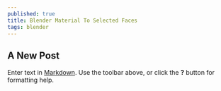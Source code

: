 ```yaml
---
published: true
title: Blender Material To Selected Faces
tags: blender
---
```

## A New Post

Enter text in [Markdown](http://daringfireball.net/projects/markdown/). Use the toolbar above, or click the **?** button for formatting help.
